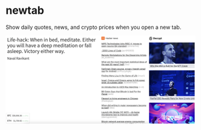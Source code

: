# newtab

Show daily quotes, news, and crypto prices when you open a new tab.


![Screenshot](screenshot.png)

